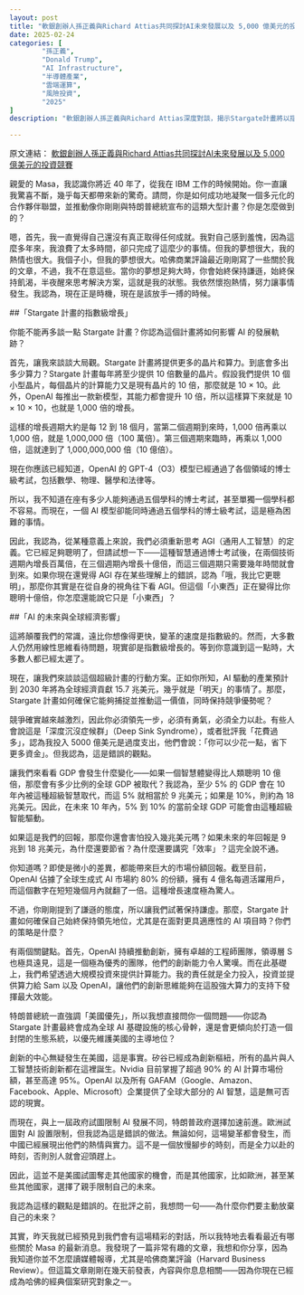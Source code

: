 ```yaml
---
layout: post
title: "軟銀創辦人孫正義與Richard Attias共同探討AI未來發展以及 5,000 億美元的投資競賽"
date: 2025-02-24
categories: [
        "孫正義", 
        "Donald Trump",
        "AI Infrastructure",
        "半導體產業",
        "雲端運算",
        "風險投資",
        "2025"
]
description: "軟銀創辦人孫正義與Richard Attias深度對談，揭示Stargate計畫將以指數級算力增長推動AGI發展，預測AI將在10年內取代5-10%全球GDP，並與特朗普政府合作加速美國在AI競賽中的領導地位。"

---
```


<span class="original-link">原文連結： [軟銀創辦人孫正義與Richard Attias共同探討AI未來發展以及 5,000 億美元的投資競賽](https://www.youtube.com/watch?v=JLHIKSZKYtM&ab_channel=FIIInstitute)</span>

親愛的 Masa，我認識你將近 40 年了，從我在 IBM 工作的時候開始。你一直讓我驚喜不斷，幾乎每天都帶來新的驚奇。請問，你是如何成功地凝聚一個多元化的合作夥伴聯盟，並推動像你剛剛與特朗普總統宣布的這類大型計畫？你是怎麼做到的？

嗯，首先，我一直覺得自己還沒有真正取得任何成就。我對自己感到羞愧，因為這麼多年來，我浪費了太多時間，卻只完成了這麼少的事情。但我的夢想很大，我的熱情也很大。我個子小，但我的夢想很大。哈佛商業評論最近剛剛寫了一些關於我的文章，不過，我不在意這些。當你的夢想足夠大時，你會始終保持謙遜，始終保持飢渴，半夜醒來思考解決方案，這就是我的狀態。我依然懷抱熱情，努力讓事情發生。我認為，現在正是時機，現在是該放手一搏的時候。

##「Stargate 計畫的指數級增長」

你能不能再多談一點 Stargate 計畫？你認為這個計畫將如何影響 AI 的發展軌跡？

首先，讓我來談談大局觀。Stargate 計畫將提供更多的晶片和算力。到底會多出多少算力？Stargate 計畫每年將至少提供 10 倍數量的晶片。假設我們提供 10 個小型晶片，每個晶片的計算能力又是現有晶片的 10 倍，那麼就是 10 × 10。此外，OpenAI 每推出一款新模型，其能力都會提升 10 倍，所以這樣算下來就是 10 × 10 × 10，也就是 1,000 倍的增長。

這樣的增長週期大約是每 12 到 18 個月，當第二個週期到來時，1,000 倍再乘以 1,000 倍，就是 1,000,000 倍（100 萬倍）。第三個週期來臨時，再乘以 1,000 倍，這就達到了 1,000,000,000 倍（10 億倍）。

現在你應該已經知道，OpenAI 的 GPT-4（O3）模型已經通過了各個領域的博士級考試，包括數學、物理、醫學和法律等。

所以，我不知道在座有多少人能夠通過五個學科的博士考試，甚至單獨一個學科都不容易。而現在，一個 AI 模型卻能同時通過五個學科的博士級考試，這是極為困難的事情。

因此，我認為，從某種意義上來說，我們必須重新思考 AGI（通用人工智慧）的定義。它已經足夠聰明了，但請試想一下——這種智慧通過博士考試後，在兩個技術週期內增長百萬倍，在三個週期內增長十億倍，而這三個週期只需要幾年時間就會到來。如果你現在還覺得 AGI 存在某些理解上的錯誤，認為「哦，我比它更聰明」，那麼你其實是在從自身的視角往下看 AGI。但這個「小東西」正在變得比你聰明十億倍，你怎麼還能說它只是「小東西」？

##「AI 的未來與全球經濟影響」


這將顛覆我們的常識，遠比你想像得更快，變革的速度是指數級的。然而，大多數人仍然用線性思維看待問題，現實卻是指數級增長的。等到你意識到這一點時，大多數人都已經太遲了。

現在，讓我們來談談這個超級計畫的行動方案。正如你所知，AI 驅動的產業預計到 2030 年將為全球經濟貢獻 15.7 兆美元，幾乎就是「明天」的事情了。那麼，Stargate 計畫如何確保它能夠捕捉並推動這一價值，同時保持競爭優勢呢？

競爭確實越來越激烈，因此你必須領先一步，必須有勇氣，必須全力以赴。有些人會說這是「深度沉沒症候群」（Deep Sink Syndrome），或者批評我「花費過多」，認為我投入 5000 億美元是過度支出，他們會說：「你可以少花一點，省下更多資金」。但我認為，這是錯誤的觀點。

讓我們來看看 GDP 會發生什麼變化——如果一個智慧體變得比人類聰明 10 億倍，那麼會有多少比例的全球 GDP 被取代？我認為，至少 5% 的 GDP 會在 10 年內被這種超級智慧取代，而這 5% 就相當於 9 兆美元；如果是 10%，則約為 18 兆美元。因此，在未來 10 年內，5% 到 10% 的當前全球 GDP 可能會由這種超級智能驅動。

如果這是我們的回報，那麼你還會害怕投入幾兆美元嗎？如果未來的年回報是 9 兆到 18 兆美元，為什麼還要節省？為什麼還要講究「效率」？這完全說不通。

你知道嗎？即使是微小的差異，都能帶來巨大的市場份額回報。截至目前，OpenAI 佔據了全球生成式 AI 市場約 80% 的份額，擁有 4 億名每週活躍用戶，而這個數字在短短幾個月內就翻了一倍。這種增長速度極為驚人。

不過，你剛剛提到了謙遜的態度，所以讓我們試著保持謙虛。那麼，Stargate 計畫如何確保自己始終保持領先地位，尤其是在面對更具適應性的 AI 項目時？你們的策略是什麼？

有兩個關鍵點。首先，OpenAI 持續推動創新，擁有卓越的工程師團隊，領導層 S 也極具遠見，這是一個極為優秀的團隊，他們的創新能力令人驚嘆。而在此基礎上，我們希望透過大規模投資來提供計算能力。我的責任就是全力投入，投資並提供算力給 Sam 以及 OpenAI，讓他們的創新思維能夠在這股強大算力的支持下發揮最大效能。

特朗普總統一直強調「美國優先」，所以我想直接問你一個問題——你認為 Stargate 計畫最終會成為全球 AI 基礎設施的核心骨幹，還是會更傾向於打造一個封閉的生態系統，以優先維護美國的主導地位？

創新的中心無疑發生在美國，這是事實。矽谷已經成為創新樞紐，所有的晶片與人工智慧技術創新都在這裡誕生。Nvidia 目前掌握了超過 90% 的 AI 計算市場份額，甚至高達 95%。OpenAI 以及所有 GAFAM（Google、Amazon、Facebook、Apple、Microsoft）企業提供了全球大部分的 AI 智慧，這是無可否認的現實。

而現在，與上一屆政府試圖限制 AI 發展不同，特朗普政府選擇加速前進。歐洲試圖對 AI 設置限制，但我認為這是錯誤的做法。無論如何，這場變革都會發生，而中國已經展現出他們的熱情與實力。這不是一個放慢腳步的時刻，而是全力以赴的時刻，否則別人就會迎頭趕上。

因此，這並不是美國試圖奪走其他國家的機會，而是其他國家，比如歐洲，甚至某些其他國家，選擇了親手限制自己的未來。

我認為這樣的觀點是錯誤的。在批評之前，我想問一句——為什麼你們要主動放棄自己的未來？

其實，昨天我就已經預見到我們會有這場精彩的對話，所以我特地去看看最近有哪些關於 Masa 的最新消息。我發現了一篇非常有趣的文章，我想和你分享，因為我知道你並不怎麼讀媒體報導，尤其是哈佛商業評論（Harvard Business Review）。但這篇文章剛剛在幾天前發表，內容與你息息相關——因為你現在已經成為哈佛的經典個案研究對象之一。
